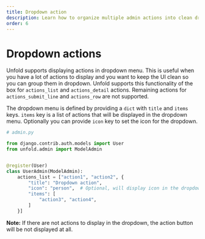 ```yaml
---
title: Dropdown action
description: Learn how to organize multiple admin actions into clean dropdown menus in Django Unfold, with support for icons and grouping
order: 6
---
```


# Dropdown actions

Unfold supports displaying actions in dropdown menu. This is useful when you have a lot of actions to display and you want to keep the UI clean so you can group them in dropdown. Unfold supports this functionality of the box for `actions_list` and `actions_detail` actions. Remaining actions for `actions_submit_line` and `actions_row` are not supported.

The dropdown menu is defined by providing a `dict` with `title` and `items` keys. `items` key is a list of actions that will be displayed in the dropdown menu. Optionally you can provide `icon` key to set the icon for the dropdown.

```python
# admin.py

from django.contrib.auth.models import User
from unfold.admin import ModelAdmin


@register(User)
class UserAdmin(ModelAdmin):
    actions_list = ["action1", "action2", {
        "title": "Dropdown action",
        "icon": "person",  # Optional, will display icon in the dropdown title
        "items": [
            "action3", "action4",
        ]
    }]
```

**Note:** If there are not actions to display in the dropdown, the action button will be not displayed at all.
